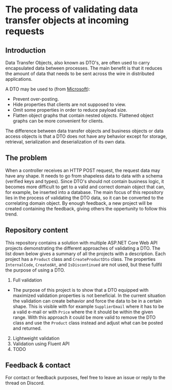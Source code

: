 # The process of validating data transfer objects at incoming requests

## Introduction

Data Transfer Objects, also known as DTO's, are often used to carry encapsulated data between processes. The main benefit is that it reduces the amount of data that needs to be sent across the wire in distributed applications.

A DTO may be used to (from [Microsoft](https://learn.microsoft.com/en-us/aspnet/core/tutorials/first-web-api?view=aspnetcore-8.0&tabs=visual-studio#prevent-over-posting)):

* Prevent over-posting.
* Hide properties that clients are not supposed to view.
* Omit some properties in order to reduce payload size.
* Flatten object graphs that contain nested objects. Flattened object graphs can be more convenient for clients.

The difference between data transfer objects and business objects or data access objects is that a DTO does not have any behavior except for storage, retrieval, serialization and deserialization of its own data.

## The problem

When a controller receives an HTTP POST request, the request data may have any shape. It needs to go from shapeless data to data with a schema (verified keys and types). Since DTO's should not contain business logic, it becomes more difficult to get to a valid and correct domain object that can, for example, be inserted into a database. The main focus of this repository lies in the process of validating the DTO data, so it can be converted to the correlating domain object. By enough feedback, a new project will be created containing the feedback, giving others the oppertunity to follow this trend.

## Repository content
This repository contains a solution with multiple ASP.NET Core Web API projects demonstrating the different approaches of validating a DTO. The list down below gives a summary of all the projects with a description. Each project has a `Product` class and `CreateProductDto` class. The properties `InternalCode`, `CreatedAt`, and `IsDiscontinued` are not used, but these fullfil the purpose of using a DTO.

1. Full validation
- The purpose of this project is to show that a DTO equipped with maximized validation properties is not beneficial. In the current situation the validation can create behavior and force the data to be in a certain shape. This is visible with for example `SupplierEmail` where it has to be a valid e-mail or with `Price` where the it should be within the given range. With this approach it could be more valid to remove the DTO class and use the `Product` class instead and adjust what can be posted and returned.
2. Lightweight validation
3. Validation using Fluent API
4. TODO

## Feedback & contact
For contact or feedback purposes, feel free to leave an issue or reply to the thread on Discord.
